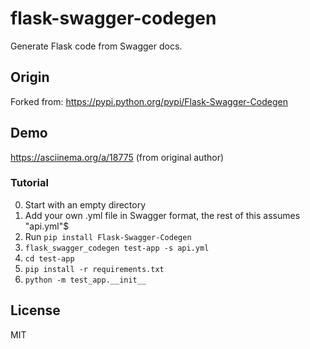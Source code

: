 flask-swagger-codegen
=====================

Generate Flask code from Swagger docs.

## Origin

Forked from: https://pypi.python.org/pypi/Flask-Swagger-Codegen


## Demo

https://asciinema.org/a/18775 (from original author)

### Tutorial

  0. Start with an empty directory
  1. Add your own .yml file in Swagger format, the rest of this assumes "api.yml"$
  2. Run `pip install Flask-Swagger-Codegen`
  3. `flask_swagger_codegen test-app -s api.yml`
  4. `cd test-app`
  5. `pip install -r requirements.txt`
  6. `python -m test_app.__init__`

## License

MIT
